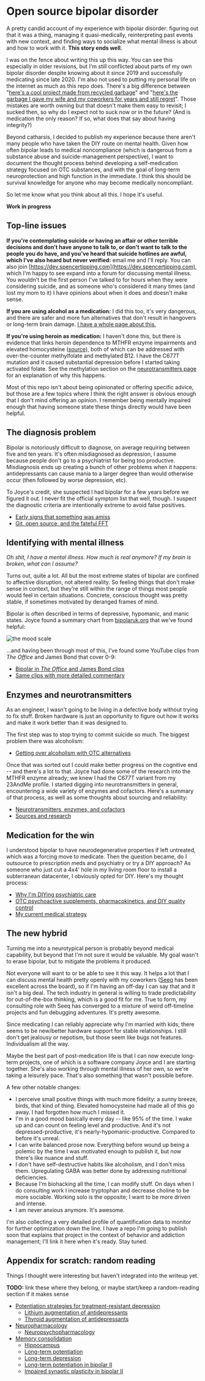 # Open source bipolar disorder
A pretty candid account of my experience with bipolar disorder: figuring out that it was a thing, managing it quasi-medically, reinterpreting past events with new context, and finding ways to socialize what mental illness is about and how to work with it. **This story ends well.**

I was on the fence about writing this up this way. You can see this especially in older revisions, but I'm still conflicted about parts of my own bipolar disorder despite knowing about it since 2019 and successfully medicating since late 2020. I'm also not used to putting my personal life on the internet as much as this repo does. There's a big difference between "[here's a cool project made from recycled garbage](https://github.com/spencertipping/www/blob/master/desk.md)" and "[here's the garbage I gave my wife and my coworkers for years and still regret](early-signs.md)". Those mistakes are worth owning but that doesn't make them easy to revisit; I sucked then, so why do I expect not to suck now or in the future? (And is medication the only reason? If so, what does that say about having integrity?)

Beyond catharsis, I decided to publish my experience because there aren't many people who have taken the DIY route on mental health. Given how often bipolar leads to medical noncompliance (which is dangerous from a substance abuse and suicide-management perspective), I want to document the thought process behind developing a self-medication strategy focused on OTC substances, and with the goal of long-term neuroprotection and high function in the immediate. I think this should be survival knowledge for anyone who may become medically noncompliant.

So let me know what you think about all this. I hope it's useful.

**Work in progress**


## Top-line issues
**If you're contemplating suicide or having an affair or other terrible decisions and don't have anyone to talk to, or don't want to talk to the people you do have, and you've heard that suicide hotlines are awful, which I've also heard but never verified:** email me and I'll reply. You can also join [https://dev.spencertipping.com](https://dev.spencertipping.com), which I'm happy to see expand into a forum for discussing mental illness. You wouldn't be the first person I've talked to for hours when they were considering suicide, and as someone who's considered it many times (and lost my mom to it) I have opinions about when it does and doesn't make sense.

**If you are using alcohol as a medication:** I did this too, it's very dangerous, and there are safer and more fun alternatives that don't result in hangovers or long-term brain damage. [I have a whole page about this.](alcohol-substitution.md)

**If you're using heroin as medication:** I haven't done this, but there is evidence that links heroin dependence to MTHFR enzyme impairments and elevated homocysteine ([source](https://www.omicsonline.org/open-access-pdfs/methylene-tetra-hydrofolate-reductase-c677t-gene-polymorphism-in-heroin-dependence-2155-6105-1000226.pdf)), both of which can be addressed with over-the-counter methylfolate and methylated B12. I have the C677T mutation and it caused substantial depression before I started taking activated folate. See the methylation section on the [neurotransmitters page](neurotransmitters.md) for an explanation of why this happens.

Most of this repo isn't about being opinionated or offering specific advice, but those are a few topics where I think the right answer is obvious enough that I don't mind offering an opinion. I remember being mentally impaired enough that having someone state these things directly would have been helpful.


## The diagnosis problem
Bipolar is notoriously difficult to diagnose, on average requiring between five and ten years. It's often misdiagnosed as depression, I assume because people don't go to a psychiatrist for being too productive. Misdiagnosis ends up creating a bunch of other problems when it happens: antidepressants can cause mania to a larger degree than would otherwise occur (then followed by worse depression, etc).

To Joyce's credit, she suspected I had bipolar for a few years before we figured it out. I never fit the official symptom list that well, though. I suspect the diagnostic criteria are intentionally extreme to avoid false positives.

+ [Early signs that something was amiss](early-signs.md)
+ [Git, open source, and the fateful FFT](git-fft.md)


## Identifying with mental illness
_Oh shit, I have a mental illness. How much is real anymore? If my brain is broken, what can I assume?_

Turns out, quite a lot. All but the most extreme states of bipolar are confined to affective disruption, not altered reality. So feeling things that don't make sense in context, but they're still within the range of things most people would feel in certain situations. Concrete, conscious thought was pretty stable, if sometimes motivated by deranged frames of mind.

Bipolar is often described in terms of depressive, hypomanic, and manic states. Joyce found a summary chart from [bipolaruk.org](https://www.bipolaruk.org) that we've found helpful:

![the mood scale](https://www.bipolaruk.org/GetImage.aspx?IDMF=9e569223-c9dc-495b-b615-bb10837b15a8&w=453&h=640&src=mc)

...and having been through most of this, I've found some YouTube clips from _The Office_ and James Bond that cover 0-9:

+ [Bipolar in _The Office_ and James Bond clips](bond-scott.md)
+ [Same clips with more detailed commentary](heavy/deepdive.md)


## Enzymes and neurotransmitters
As an engineer, I wasn't going to be living in a defective body without trying to fix stuff. Broken hardware is just an opportunity to figure out how it works and make it work better than it was designed to.

The first step was to stop trying to commit suicide so much. The biggest problem there was alcoholism:

+ [Getting over alcoholism with OTC alternatives](alcohol-substitution.md)

Once that was sorted out I could make better progress on the cognitive end -- and there's a lot to that. Joyce had done some of the research into the MTHFR enzyme already; we knew I had the C677T variant from my 23AndMe profile. I started digging into neurotransmitters in general, encountering a wide variety of enzymes and cofactors. Here's a summary of that process, as well as some thoughts about sourcing and reliability:

+ [Neurotransmitters, enzymes, and cofactors](neurotransmitters.md)
+ [Sources and research](sources.md)


## Medication for the win
I understood bipolar to have neurodegenerative properties if left untreated, which was a forcing move to medicate. Then the question became, do I outsource to prescription meds and psychiatry or try a DIY approach? As someone who just cut a 4x4' hole in my living room floor to install a subterranean datacenter, I obviously opted for DIY. Here's my thought process:

+ [Why I'm DIYing psychiatric care](diy-medicine.md)
+ [OTC psychoactive supplements, pharmacokinetics, and DIY quality control](supplements.md)
+ [My current medical strategy](strategy.md)


## The new hybrid
Turning me into a neurotypical person is probably beyond medical capability, but beyond that I'm not sure it would be valuable. My goal wasn't to erase bipolar, but to mitigate the problems it produced.

Not everyone will want to or be able to see it this way. It helps a lot that I can discuss mental health pretty openly with my coworkers ([Seeq](https://seeq.com) has been excellent across the board), so if I'm having an off-day I can say that and it isn't a big deal. The tech industry in general is willing to trade predictability for out-of-the-box thinking, which is a good fit for me. True to form, my consulting role with Seeq has converged to a mixture of weird off-timeline projects and fun debugging adventures. It's pretty awesome.

Since medicating I can reliably appreciate why I'm married with kids; there seems to be new/better hardware support for stable relationships. I still don't get jealousy or nepotism, but those seem like bugs not features. Individualism all the way.

Maybe the best part of post-medication life is that I can now execute long-term projects, one of which is a software company Joyce and I are starting together. She's also working through mental illness of her own, so we're taking a leisurely pace. That's also something that wasn't possible before.

A few other notable changes:

+ I perceive small positive things with much more fidelity: a sunny breeze, birds, that kind of thing. Elevated homocysteine had made all of this go away. I had forgotten how much I missed it.
+ I'm in a good mood basically every day -- like 95% of the time. I wake up and can count on feeling level and productive. And it's not depressed-productive, it's nearly-hypomanic-productive. Compared to before it's unreal.
+ I can write balanced prose now. Everything before wound up being a polemic by the time I was motivated enough to publish it, but now there's like nuance and stuff.
+ I don't have self-destructive habits like alcoholism, and I don't miss them. Upregulating GABA was better done by addressing nutritional deficiencies.
+ Because I'm biohacking all the time, I can modify stuff. On days when I do consulting work I increase tryptophan and decrease choline to be more sociable. Working solo is the opposite; I want to be more driven and intense.
+ I am never anxious anymore. It's awesome.

I'm also collecting a very detailed profile of quantification data to monitor for further optimization down the line. I have a repo I'm going to publish soon that explains that project in the context of behavior and addiction management; I'll link it here when it's ready. Stay tuned.


## Appendix for scratch: random reading
Things I thought were interesting but haven't integrated into the writeup yet.

**TODO:** link these where they belong, or maybe start/keep a random-reading section if it makes sense

+ [Potentiation strategies for treatment-resistant depression](https://pubmed.ncbi.nlm.nih.gov/16307616/)
  + [Lithium augmentation of antidepressants](https://pubmed.ncbi.nlm.nih.gov/9635546/)
  + [Thyroid augmentation of antidepressants](https://pubmed.ncbi.nlm.nih.gov/9635545/)
+ [Neuropharmacology](https://en.wikipedia.org/wiki/Neuropharmacology)
  + [Neuropsychopharmacology](https://en.wikipedia.org/wiki/Neuropsychopharmacology)
+ [Memory consolidation](https://en.wikipedia.org/wiki/Memory_consolidation)
  + [Hippocampus](https://en.wikipedia.org/wiki/Hippocampus)
  + [Long-term potentiation](https://en.wikipedia.org/wiki/Long-term_potentiation)
  + [Long-term depression](https://en.wikipedia.org/wiki/Long-term_depression)
  + [Long-term potentiation in bipolar II](https://pubmed.ncbi.nlm.nih.gov/29795193/)
  + [Impaired synaptic plasticity in bipolar II](https://pubmed.ncbi.nlm.nih.gov/22036034/)
